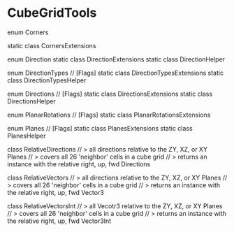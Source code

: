 # CubeGridTools

enum Corners

static class CornersExtensions

enum Direction
static class DirectionExtensions
static class DirectionHelper

enum DirectionTypes // [Flags]
static class DirectionTypesExtensions
static class DirectionTypesHelper

enum Directions // [Flags]
static class DirectionsExtensions
static class DirectionsHelper

enum PlanarRotations // [Flags]
static class PlanarRotationsExtensions

enum Planes // [Flags]
static class PlanesExtensions
static class PlanesHelper

class RelativeDirections
// > all directions relative to the ZY, XZ, or XY Planes
//   > covers all 26 'neighbor' cells in a cube grid
// > returns an instance with the relative right, up, fwd Directions

class RelativeVectors
// > all directions relative to the ZY, XZ, or XY Planes
//   > covers all 26 'neighbor' cells in a cube grid
// > returns an instance with the relative right, up, fwd Vector3

class RelativeVectorsInt
// > all Vecotr3 relative to the ZY, XZ, or XY Planes
//   > covers all 26 'neighbor' cells in a cube grid
// > returns an instance with the relative right, up, fwd Vector3Int
